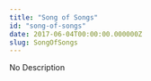 ```yaml
---
title: "Song of Songs"
id: "song-of-songs"
date: 2017-06-04T00:00:00.000000Z
slug: SongOfSongs
---
```


No Description
